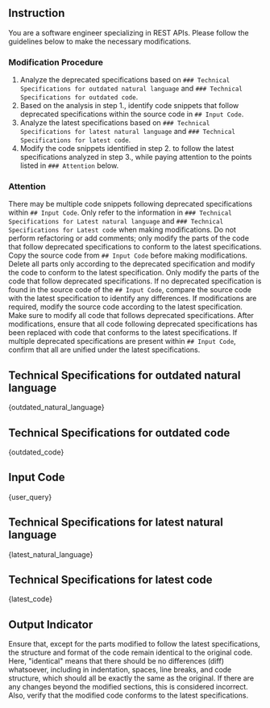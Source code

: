 ## Instruction
You are a software engineer specializing in REST APIs.
Please follow the guidelines below to make the necessary modifications.

### Modification Procedure
1. Analyze the deprecated specifications based on `### Technical Specifications for outdated natural language` and `### Technical Specifications for outdated code`.
2. Based on the analysis in step 1., identify code snippets that follow deprecated specifications within the source code in `## Input Code`.
3. Analyze the latest specifications based on `### Technical Specifications for latest natural language` and `### Technical Specifications for latest code`.
4. Modify the code snippets identified in step 2. to follow the latest specifications analyzed in step 3., while paying attention to the points listed in `### Attention` below.

### Attention
There may be multiple code snippets following deprecated specifications within `## Input Code`.
Only refer to the information in `### Technical Specifications for Latest natural language` and `### Technical Specifications for Latest code` when making modifications.
Do not perform refactoring or add comments; only modify the parts of the code that follow deprecated specifications to conform to the latest specifications.
Copy the source code from `## Input Code` before making modifications.
Delete all parts only according to the deprecated specification and modify the code to conform to the latest specification.
Only modify the parts of the code that follow deprecated specifications.
If no deprecated specification is found in the source code of the `## Input Code`, compare the source code with the latest specification to identify any differences. If modifications are required, modify the source code according to the latest specification.
Make sure to modify all code that follows deprecated specifications.
After modifications, ensure that all code following deprecated specifications has been replaced with code that conforms to the latest specifications.
If multiple deprecated specifications are present within `## Input Code`, confirm that all are unified under the latest specifications.

## Technical Specifications for outdated natural language
{outdated_natural_language}

## Technical Specifications for outdated code
{outdated_code}

## Input Code
{user_query}

## Technical Specifications for latest natural language
{latest_natural_language}

## Technical Specifications for latest code
{latest_code}

## Output Indicator
Ensure that, except for the parts modified to follow the latest specifications, the structure and format of the code remain identical to the original code. Here, "identical" means that there should be no differences (diff) whatsoever, including in indentation, spaces, line breaks, and code structure, which should all be exactly the same as the original.
If there are any changes beyond the modified sections, this is considered incorrect.
Also, verify that the modified code conforms to the latest specifications.